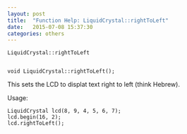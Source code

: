 ```yaml
---
layout: post
title:  "Function Help: LiquidCrystal::rightToLeft"
date:   2015-07-08 15:37:30
categories: others
---
```


	LiquidCrystal::rightToLeft


	void LiquidCrystal::rightToLeft();

This sets the LCD to displat text right to left (think Hebrew).

Usage:

	LiquidCrystal lcd(8, 9, 4, 5, 6, 7);
	lcd.begin(16, 2);
	lcd.rightToLeft();


